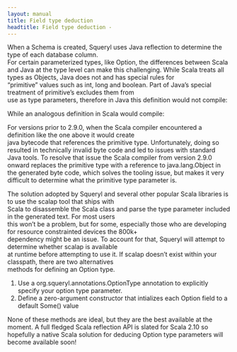 ```yaml
---
layout: manual
title: Field type deduction
headtitle: Field type deduction - 
---
```


When a Schema is created, Squeryl uses Java reflection to determine the
type of each database column.  
For certain parameterized types, like Option, the differences between
Scala and Java at the type level can make this challenging. While Scala
treats all types as Objects, Java does not and has special rules for  
“primitive” values such as int, long and boolean. Part of Java’s special
treatment of primitive’s excludes them from  
use as type parameters, therefore in Java this definition would not
compile:

<script type="syntaxhighlighter" class="brush: java">

\<!\[CDATA\[  
scala.Option<int> anOptionalInt  
\]\]\>

</script>

While an analogous definition in Scala would compile:

<script type="syntaxhighlighter" class="brush: scala">

\<!\[CDATA\[  
val anOptionalInt:Option\[Int\]  
\]\]\>

</script>

For versions prior to 2.9.0, when the Scala compiler encountered a
definition like the one above it would create  
java bytecode that references the primitive type. Unfortunately, doing
so resulted in technically invalid byte code and led to issues with
standard Java tools. To resolve that issue the Scala compiler from
version 2.9.0 onward replaces the primitive type with a reference to
java.lang.Object in the generated byte code, which solves the tooling
issue, but makes it very difficult to determine what the primitive type
parameter is.

The solution adopted by Squeryl and several other popular Scala
libraries is to use the scalap tool that ships with  
Scala to disassemble the Scala class and parse the type parameter
included in the generated text. For most users  
this won’t be a problem, but for some, especially those who are
developing for resource constrainted devices the 800k+  
dependency might be an issue. To account for that, Squeryl will attempt
to determine whether scalap is available  
at runtime before attempting to use it. If scalap doesn’t exist within
your classpath, there are two alternatives  
methods for defining an Option type.

1.  Use a org.squeryl.annotations.OptionType annotation to explicitly
    specify your option type parameter.
2.  Define a zero-argument constructor that intializes each Option field
    to a default Some() value

None of these methods are ideal, but they are the best available at the
moment. A full fledged Scala reflection API is slated for Scala 2.10 so
hopefully a native Scala solution for deducing Option type parameters
will become available soon!
